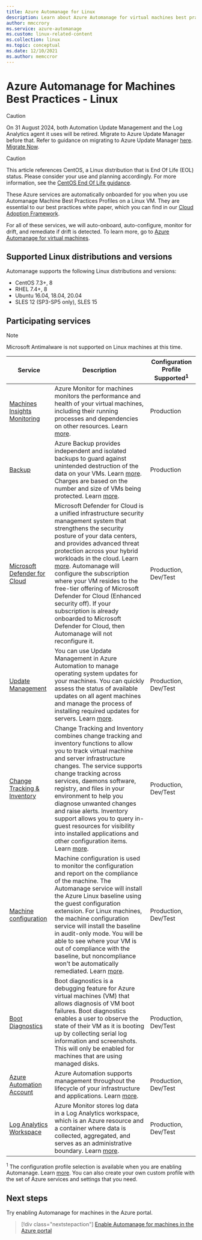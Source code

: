 ```yaml
---
title: Azure Automanage for Linux
description: Learn about Azure Automanage for virtual machines best practices for services that are automatically onboarded and configured for Linux machines.
author: mmccrory
ms.service: azure-automanage
ms.custom: linux-related-content
ms.collection: linux
ms.topic: conceptual
ms.date: 12/10/2021
ms.author: memccror
---
```


# Azure Automanage for Machines Best Practices - Linux

> [!CAUTION]
> On 31 August 2024, both Automation Update Management and the Log Analytics agent it uses will be retired. Migrate to Azure Update Manager before that. Refer to guidance on migrating to Azure Update Manager [here](/azure/update-manager/guidance-migration-automation-update-management-azure-update-manager?WT.mc_id=Portal-Microsoft_Azure_Automation). [Migrate Now](https://portal.azure.com/).

> [!CAUTION]
> This article references CentOS, a Linux distribution that is End Of Life (EOL) status. Please consider your use and planning accordingly. For more information, see the [CentOS End Of Life guidance](/azure/virtual-machines/workloads/centos/centos-end-of-life).

These Azure services are automatically onboarded for you when you use Automanage Machine Best Practices Profiles on a Linux VM. They are essential to our best practices white paper, which you can find in our [Cloud Adoption Framework](/azure/cloud-adoption-framework/manage/azure-server-management).

For all of these services, we will auto-onboard, auto-configure, monitor for drift, and remediate if drift is detected. To learn more, go to [Azure Automanage for virtual machines](overview-about.md).

## Supported Linux distributions and versions

Automanage supports the following Linux distributions and versions:

- CentOS 7.3+, 8
- RHEL 7.4+, 8
- Ubuntu 16.04, 18.04, 20.04
- SLES 12 (SP3-SP5 only), SLES 15

## Participating services

>[!NOTE]
> Microsoft Antimalware is not supported on Linux machines at this time.

| Service                                                                              | Description                                                                                                                                                                                                                                                                                                                                                                                                                                                                                                                                                                   | Configuration Profile Supported<sup>1</sup> |
| ------------------------------------------------------------------------------------ | ----------------------------------------------------------------------------------------------------------------------------------------------------------------------------------------------------------------------------------------------------------------------------------------------------------------------------------------------------------------------------------------------------------------------------------------------------------------------------------------------------------------------------------------------------------------------------- | ------------------------------------------- |
| [Machines Insights Monitoring](/azure/azure-monitor/vm/vminsights-overview)           | Azure Monitor for machines monitors the performance and health of your virtual machines, including their running processes and dependencies on other resources. Learn [more](/azure/azure-monitor/vm/vminsights-overview).                                                                                                                                                                                                                                                                                                                                                     | Production                                  |
| [Backup](../backup/backup-overview.md)                                               | Azure Backup provides independent and isolated backups to guard against unintended destruction of the data on your VMs. Learn [more](../backup/backup-azure-vms-introduction.md). Charges are based on the number and size of VMs being protected. Learn [more](https://azure.microsoft.com/pricing/details/backup/).                                                                                                                                                                                                                                                         | Production                                  |
| [Microsoft Defender for Cloud](../security-center/security-center-introduction.md)   | Microsoft Defender for Cloud is a unified infrastructure security management system that strengthens the security posture of your data centers, and provides advanced threat protection across your hybrid workloads in the cloud. Learn [more](../security-center/security-center-introduction.md).  Automanage will configure the subscription where your VM resides to the free-tier offering of Microsoft Defender for Cloud (Enhanced security off). If your subscription is already onboarded to Microsoft Defender for Cloud, then Automanage will not reconfigure it. | Production, Dev/Test                        |
| [Update Management](../automation/update-management/overview.md)                     | You can use Update Management in Azure Automation to manage operating system updates for your machines. You can quickly assess the status of available updates on all agent machines and manage the process of installing required updates for servers. Learn [more](../automation/update-management/overview.md).                                                                                                                                                                                                                                                            | Production, Dev/Test                        |
| [Change Tracking & Inventory](../automation/change-tracking/overview.md)             | Change Tracking and Inventory combines change tracking and inventory functions to allow you to track virtual machine and server infrastructure changes. The service supports change tracking across services, daemons software, registry, and files in your environment to help you diagnose unwanted changes and raise alerts. Inventory support allows you to query in-guest resources for visibility into installed applications and other configuration items.  Learn [more](../automation/change-tracking/overview.md).                                                  | Production, Dev/Test                        |
| [Machine configuration](../governance/machine-configuration/overview.md)             | Machine configuration is used to monitor the configuration and report on the compliance of the machine. The Automanage service will install the Azure Linux baseline using the guest configuration extension. For Linux machines, the machine configuration service will install the baseline in audit-only mode. You will be able to see where your VM is out of compliance with the baseline, but noncompliance won't be automatically remediated. Learn [more](../governance/machine-configuration/overview.md).                                                           | Production, Dev/Test                        |
| [Boot Diagnostics](/azure/virtual-machines/boot-diagnostics)                          | Boot diagnostics is a debugging feature for Azure virtual machines (VM) that allows diagnosis of VM boot failures. Boot diagnostics enables a user to observe the state of their VM as it is booting up by collecting serial log information and screenshots. This will only be enabled for machines that are using managed disks.                                                                                                                                                                                                                                            | Production, Dev/Test                        |
| [Azure Automation Account](../automation/automation-create-standalone-account.md)    | Azure Automation supports management throughout the lifecycle of your infrastructure and applications. Learn [more](../automation/automation-intro.md).                                                                                                                                                                                                                                                                                                                                                                                                                       | Production, Dev/Test                        |
| [Log Analytics Workspace](/azure/azure-monitor/logs/log-analytics-workspace-overview) | Azure Monitor stores log data in a Log Analytics workspace, which is an Azure resource and a container where data is collected, aggregated, and serves as an administrative boundary. Learn [more](/azure/azure-monitor/logs/workspace-design).                                                                                                                                                                                                                                                                                                                                | Production, Dev/Test                        |


<sup>1</sup> The configuration profile selection is available when you are enabling Automanage. Learn [more](overview-configuration-profiles.md). You can also create your own custom profile with the set of Azure services and settings that you need.


## Next steps

Try enabling Automanage for machines in the Azure portal.

> [!div class="nextstepaction"]
> [Enable Automanage for machines in the Azure portal](quick-create-virtual-machines-portal.md)
